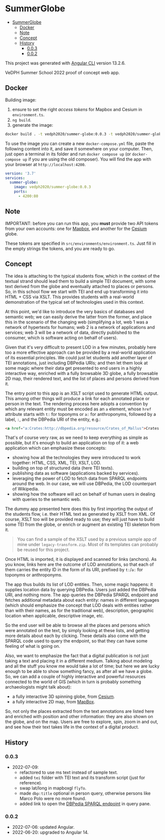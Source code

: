 # SummerGlobe

- [SummerGlobe](#summerglobe)
  - [Docker](#docker)
  - [Note](#note)
  - [Concept](#concept)
  - [History](#history)
    - [0.0.3](#003)
    - [0.0.2](#002)

This project was generated with [Angular CLI](https://github.com/angular/angular-cli) version 13.2.6.

VeDPH Summer School 2022 proof of concept web app.

## Docker

Building image:

1. ensure to set the right _access tokens_ for Mapbox and Cesium in `environment.ts`.
2. `ng build`.
3. generate the image:

```bash
docker build . -t vedph2020/summer-globe:0.0.3 -t vedph2020/summer-globe:latest
```

To use the image you can create a new `docker-compose.yml` file, paste the following content into it, and save it somewhere on your computer. Then, just open a terminal in its folder and run `docker compose up` (or `docker-compose up` if you are using the old composer). You will find the app with your browser at `http://localhost:4200`.

```yml
version: '3.7'
services:
  summer-globe:
    image: vedph2020/summer-globe:0.0.3
    ports:
      - 4200:80
```

## Note

IMPORTANT: before you can run this app, you **must** provide two API tokens from your own accounts: one for [Mapbox](https://docs.mapbox.com/help/getting-started/access-tokens/), and another for the [Cesium](https://cesium.com/learn/ion/cesium-ion-access-tokens/) globe.

These tokens are specified in `src/environments/environment.ts`. Just fill in the empty strings the tokens, and you are ready to go.

## Concept

The idea is attaching to the typical students flow, which in the context of the textual strand should lead them to build a simple TEI document, with some text derived from the globe and eventually attached to places or persons. So, in this school flow we start with TEI and end up transforming it into HTML + CSS via XSLT. This provides students with a real-world demonstration of the typical set of technologies used in this context.

At this point, we'd like to introduce the very basics of databases and semantic web; we can easily derive the latter from the former, and place this in the scenario of the changing web (simplifying a lot, web 1 was a network of hypertexts for humans; web 2 is a network of applications and services; web 3 will be a network of data, directly published to the consumer, which is software acting on behalf of users).

Given that it's very difficult to present LOD in a few minutes, probably here too a more effective approach can be provided by a real-world application of its essential principles. We could just let students add another layer of TEI annotations, just including DBPedia URIs; and then let them look at some magic where their data get presented to end users in a highly interactive way, enriched with a fully browsable 3D globe, a fully browsable 2D map, their rendered text, and the list of places and persons derived from it.

The entry point to this app is an XSLT script used to generate HTML output. This among other things will produce a link for each annotated place or person in the text. The rendering process here adopts a convention by which any relevant entity must be encoded as an `a` element, whose `href` attribute starts with `t:` for toponyms or `a:` for anthroponyms, followed by a label, `:`, and the DBPedia URI of the entity, e.g.:

```html
<a href="a:Crates:http://dbpedia.org/resource/Crates_of_Mallus">Crates of Mallus</a>
```

That's of course very raw, as we need to keep everything as simple as possible, but it's enough to build an application on top of it: a web application which can emphasize these concepts:

- showing how all the technologies they were introduced to work together: HTML, CSS, XML, TEI, XSLT, LOD.
- building on top of structured data (here TEI texts).
- publishing data as software (applications backed by services).
- leveraging the power of LOD to fetch data from SPARQL endpoints around the web. In our case, we will use DBPedia, the LOD counterpart of Wikipedia.
- showing how the software will act on behalf of human users in dealing with queries to the semantic web.

The dummy app presented here does this by first importing the output of the students flow, i.e. their HTML text as generated by XSLT from XML. Of course, XSLT too will be provided ready to use; they will just have to build some TEI from the globe, or enrich or augment an existing TEI skeleton from it.

>You can find a sample of the XSLT used by a previous sample app of mine under `legacy-transform.zip`. Most of its templates can probably be reused for this project.

Once HTML is imported, it is displayed and scanned for links (anchors). As you know, links here are the outcome of LOD annotations, so that each of them carries the entity ID in the form of its URI, prefixed by `t:`/`a:` for toponyms or anthroponyms.

The app thus builds its list of LOD entities. Then, some magic happens: it supplies location data by querying DBPedia. Users just added the DBPedia URI, and nothing more. The app queries the DBPedia SPARQL endpoint and fetches additional metadata about each entity: names in different languages (which should emphasize the concept that LOD deals with entities rather than with their names, as for the traditional web), description, geographic location when applicable, descriptive image, etc.

So the end user will be able to browse all the places and persons which were annotated on the text, by simply looking at these lists, and getting more details about each by clicking. These details also come with the SPARQL code used to query the endpoint, so that they can have some feeling of what is going on.

Also, we want to emphasize the fact that a digital publication is not just taking a text and placing it in a different medium. Talking about modeling and all the stuff you know me would take a lot of time; but here we are lucky enough to be able to show something fancy, as after all we have a globe. So, we can add a couple of highly interactive and powerful resources connected to the world of GIS (which in turn is probably something archaeologists might talk about):

- a fully interactive 3D spinning globe, from [Cesium](https://cesium.com/).
- a fully interactive 2D map, from [MapBox](https://www.mapbox.com/).

So, not only the places extracted from the text annotations are listed here and enriched with position and other information: they are also shown on the globe, and on the map. Users are free to explore, spin, zoom in and out, and see how their text takes life in the context of a digital product.

## History

### 0.0.3

- 2022-07-09:
  - refactored to use ms text instead of sample text.
  - added `tei` folder with TEI text and its transform script (just for reference).
  - swap lat/long in mapboxgl `flyTo`.
  - made `dbp:title` optional in person query, otherwise persons like Marco Polo were no more found.
  - added link to open the [DBPedia SPARQL endpoint](https://dbpedia.org/sparql) in query pane.

### 0.0.2

- 2022-07-06: updated Angular.
- 2022-06-20: upgraded to Angular 14.
